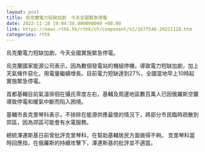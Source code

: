 ```yaml
---
layout: post
title: 烏克蘭電力短缺加劇　今天全國緊急停電
date: 2022-11-28 19:04:58.000000000 +08:00
link: https://news.rthk.hk/rthk/ch/component/k2/1677546-20221128.htm
categories: rthk
---
```


烏克蘭電力短缺加劇，今天全國實施緊急停電。

烏克蘭國家能源公司表示，因為數個發電站的機組停機，導致電力短缺加劇，加上天氣條件惡化，用電量繼續增長。目前電力短缺達到27%，全國當地早上10時起實施緊急停電。

首都基輔目前氣溫徘徊在攝氏零度左右，基輔及周邊地區數百萬人已因俄羅斯空襲導致停電和暖氣中斷而陷入困境。

基輔市長克里琴科表示，不排除在能源供應最懷的情況下，將部分市民臨時疏散到郊區，因為郊區可能會有水電服務。

總統澤連斯基日前曾批評克里琴科，在幫助基輔居民方面做得不夠。 克里琴科當時回應指，在俄羅斯的持續攻擊下，澤連斯基的批評並不適當。
